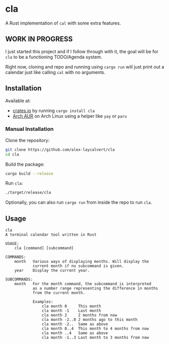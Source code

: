 # cla

A Rust implementation of `cal` with some extra features.

## WORK IN PROGRESS

I just started this project and if I follow through with it, the goal will be for `cla` to be a functioning TODO/Agenda system.

Right now, cloning and repo and running using `cargo run` will just print out a calendar just like calling `cal` with no arguments.

## Installation

Available at:
- [crates.io](https://crates.io/crates) by running `cargo install cla`
- [Arch AUR](https://aur.archlinux.org) on Arch Linux using a helper like `yay` or `paru`

### Manual Installation

Clone the repository:

```bash
git clone https://github.com/alex-laycalvert/cla
cd cla
```

Build the package:

```bash
cargo build --release
```

Run `cla`:

```bash
./target/release/cla
```

Optionally, you can also run `cargo run` from inside the repo to run `cla`.

## Usage

```text
cla
A terminal calendar tool written in Rust

USAGE:
    cla [command] [subcommand]

COMMANDS:
    month   Various ways of displaying months. Will display the
            current month if no subcommand is given.
    year    Display the current year.

SUBCOMMANDS:
    month   For the month command, the subcommand is interpreted
            as a number range representing the difference in months
            from the current month.

            Examples:
                cla month 0     This month
                cla month -1    Last month
                cla month 2     2 months from now
                cla month -2..0 2 months ago to this month
                cla month -2..  Same as above
                cla month 0..4  This month to 4 months from now
                cla month ..4   Same as above
                cla month -1..3 Last month to 3 months from now
```

